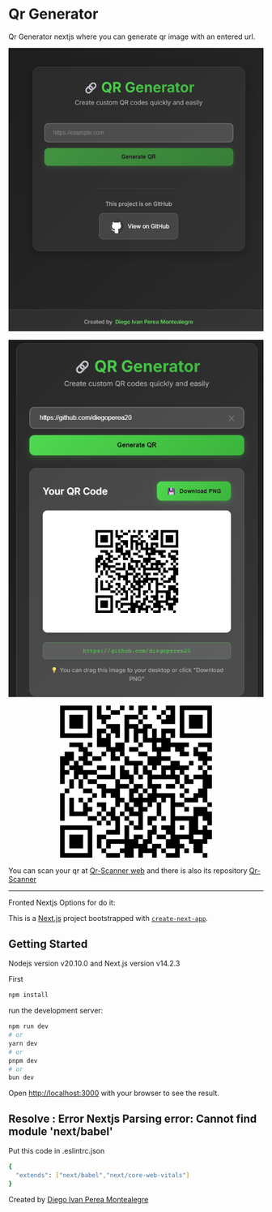 # Qr Generator

<p align="justify">
Qr Generator nextjs where you can generate qr image with an entered url.
</p>


<p align="center">
  <img src="README-images/home.png" alt="Step1">
</p>

<p align="center">
  <img src="README-images/qr.png" alt="Step1">
</p>

<p align="center">
  <img src="README-images/qr-code.png" width="300" alt="Step1">
</p>


You can scan your qr at [Qr-Scanner web](https://qr-scanner-online.vercel.app/)  and there is also its repository [Qr-Scanner](https://github.com/diegoperea20/Qr-Scanner) 

-----

Fronted Nextjs Options for do it:

This is a [Next.js](https://nextjs.org/) project bootstrapped with [`create-next-app`](https://github.com/vercel/next.js/tree/canary/packages/create-next-app).

## Getting Started
Nodejs version v20.10.0 and Next.js version v14.2.3 

First
```bash
npm install
```
run the development server:

```bash
npm run dev
# or
yarn dev
# or
pnpm dev
# or
bun dev
```

Open [http://localhost:3000](http://localhost:3000) with your browser to see the result.

## Resolve : Error Nextjs Parsing error: Cannot find module 'next/babel'

Put this code in .eslintrc.json 
```bash
{
  "extends": ["next/babel","next/core-web-vitals"]
}
```


Created by [Diego Ivan Perea Montealegre](https://github.com/diegoperea20)